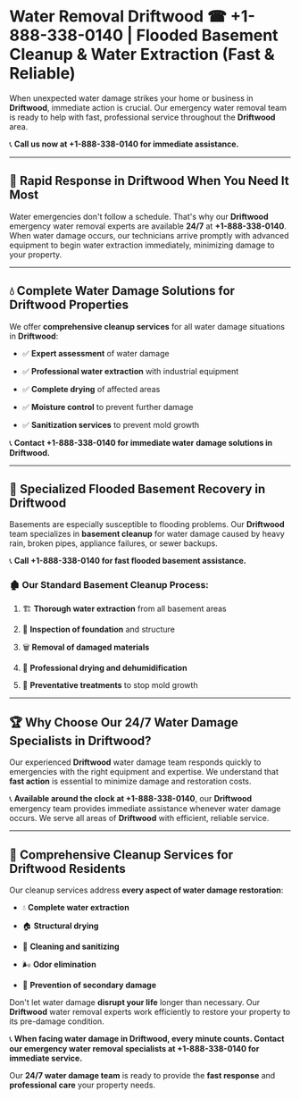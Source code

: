# Water Removal Driftwood ☎ +1-888-338-0140 | Flooded Basement Cleanup & Water Extraction (Fast & Reliable)

When unexpected water damage strikes your home or business in **Driftwood**, immediate action is crucial. Our emergency water removal team is ready to help with fast, professional service throughout the **Driftwood** area. 

📞 **Call us now at +1-888-338-0140 for immediate assistance.**
---
## 🚀 Rapid Response in Driftwood When You Need It Most
Water emergencies don't follow a schedule. That's why our **Driftwood** emergency water removal experts are available **24/7** at **+1-888-338-0140**. When water damage occurs, our technicians arrive promptly with advanced equipment to begin water extraction immediately, minimizing damage to your property.
---
## 💧 Complete Water Damage Solutions for Driftwood Properties
We offer **comprehensive cleanup services** for all water damage situations in **Driftwood**:
- ✅ **Expert assessment** of water damage  
- ✅ **Professional water extraction** with industrial equipment  
- ✅ **Complete drying** of affected areas  
- ✅ **Moisture control** to prevent further damage  
- ✅ **Sanitization services** to prevent mold growth  
📞 **Contact +1-888-338-0140 for immediate water damage solutions in Driftwood.**
---
## 🌊 Specialized Flooded Basement Recovery in Driftwood
Basements are especially susceptible to flooding problems. Our **Driftwood** team specializes in **basement cleanup** for water damage caused by heavy rain, broken pipes, appliance failures, or sewer backups. 
📞 **Call +1-888-338-0140 for fast flooded basement assistance.**
### 🏚️ Our Standard Basement Cleanup Process:
1. 🏗️ **Thorough water extraction** from all basement areas  
2. 🔎 **Inspection of foundation** and structure  
3. 🗑️ **Removal of damaged materials**  
4. 💨 **Professional drying and dehumidification**  
5. 🚫 **Preventative treatments** to stop mold growth  
---
## 🏆 Why Choose Our 24/7 Water Damage Specialists in Driftwood?
Our experienced **Driftwood** water damage team responds quickly to emergencies with the right equipment and expertise. We understand that **fast action** is essential to minimize damage and restoration costs.
📞 **Available around the clock at +1-888-338-0140**, our **Driftwood** emergency team provides immediate assistance whenever water damage occurs. We serve all areas of **Driftwood** with efficient, reliable service.
---
## 🧹 Comprehensive Cleanup Services for Driftwood Residents
Our cleanup services address **every aspect of water damage restoration**:
- 💧 **Complete water extraction**  
- 🏠 **Structural drying**  
- 🧼 **Cleaning and sanitizing**  
- 🌬️ **Odor elimination**  
- 🚫 **Prevention of secondary damage**  
Don't let water damage **disrupt your life** longer than necessary. Our **Driftwood** water removal experts work efficiently to restore your property to its pre-damage condition.
📞 **When facing water damage in Driftwood, every minute counts. Contact our emergency water removal specialists at +1-888-338-0140 for immediate service.**
Our **24/7 water damage team** is ready to provide the **fast response** and **professional care** your property needs.
